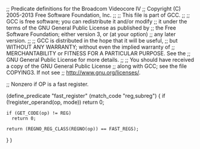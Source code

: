 ;; Predicate definitions for the Broadcom Videocore IV
;; Copyright (C) 2005-2013 Free Software Foundation, Inc.
;;
;; This file is part of GCC.
;;
;; GCC is free software; you can redistribute it and/or modify
;; it under the terms of the GNU General Public License as published by
;; the Free Software Foundation; either version 3, or (at your option)
;; any later version.
;;
;; GCC is distributed in the hope that it will be useful,
;; but WITHOUT ANY WARRANTY; without even the implied warranty of
;; MERCHANTABILITY or FITNESS FOR A PARTICULAR PURPOSE.  See the
;; GNU General Public License for more details.
;;
;; You should have received a copy of the GNU General Public License
;; along with GCC; see the file COPYING3.  If not see
;; <http://www.gnu.org/licenses/>.

;; Nonzero if OP is a fast register.

(define_predicate "fast_register"
  (match_code "reg,subreg")
  {
    if (!register_operand(op, mode))
      return 0;

    if (GET_CODE(op) != REG)
      return 0;

    return (REGNO_REG_CLASS(REGNO(op)) == FAST_REGS);
  }
)

